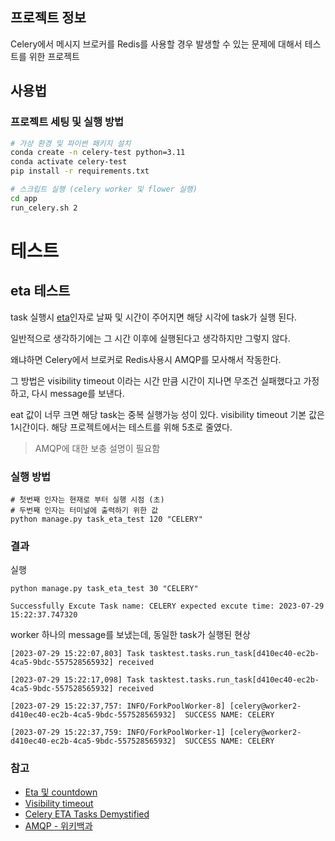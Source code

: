 ## 프로젝트 정보

Celery에서 메시지 브로커를 Redis를 사용할 경우 발생할 수 있는 문제에 대해서 테스트를 위한 프로젝트

## 사용법

### 프로젝트 세팅 및 실행 방법

```bash
# 가상 환경 및 파이썬 패키지 설치
conda create -n celery-test python=3.11
conda activate celery-test
pip install -r requirements.txt

# 스크립트 실행 (celery worker 및 flower 실행)
cd app
run_celery.sh 2
```

# 테스트

## eta 테스트

task 실행시 [eta](https://docs.celeryq.dev/en/stable/glossary.html#term-ETA)인자로 날짜 및 시간이 주어지면 해당 시각에 task가 실행 된다.

일반적으로 생각하기에는 그 시간 이후에 실행된다고 생각하지만 그렇지 않다.

왜냐하면 Celery에서 브로커로 Redis사용시 AMQP를 모사해서 작동한다.

그 방법은 visibility timeout 이라는 시간 만큼 시간이 지나면 무조건 실패했다고 가정하고, 다시 message를 보낸다.

eat 값이 너무 크면 해당 task는 중복 실행가능 성이 있다.
visibility timeout 기본 값은 1시간이다.
해당 프로젝트에서는 테스트를 위해 5초로 줄였다.

> AMQP에 대한 보충 설명이 필요함

### 실행 방법

```
# 첫번째 인자는 현재로 부터 실행 시점 (초)
# 두번째 인자는 터미널에 출력하기 위한 값
python manage.py task_eta_test 120 "CELERY"
```

### 결과

실행

```
python manage.py task_eta_test 30 "CELERY"

Successfully Excute Task name: CELERY expected excute time: 2023-07-29 15:22:37.747320
```

worker
하나의 message를 보냈는데, 동일한 task가 실행된 현상

```
[2023-07-29 15:22:07,803] Task tasktest.tasks.run_task[d410ec40-ec2b-4ca5-9bdc-557528565932] received

[2023-07-29 15:22:17,098] Task tasktest.tasks.run_task[d410ec40-ec2b-4ca5-9bdc-557528565932] received

[2023-07-29 15:22:37,757: INFO/ForkPoolWorker-8] [celery@worker2-d410ec40-ec2b-4ca5-9bdc-557528565932]  SUCCESS NAME: CELERY

[2023-07-29 15:22:37,759: INFO/ForkPoolWorker-1] [celery@worker2-d410ec40-ec2b-4ca5-9bdc-557528565932]  SUCCESS NAME: CELERY
```

### 참고

- [Eta 및 countdown](https://docs.celeryq.dev/en/stable/userguide/calling.html#eta-and-countdown)
- [Visibility timeout](https://docs.celeryq.dev/en/stable/getting-started/backends-and-brokers/redis.html#id1)
- [Celery ETA Tasks Demystified](https://engineering.instawork.com/celery-eta-tasks-demystified-424b836e4e94)
- [AMQP - 위키백과](https://ko.wikipedia.org/wiki/AMQP)
